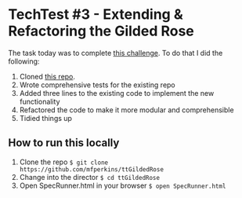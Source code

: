 # TechTest #3 - Extending & Refactoring the Gilded Rose

The task today was to complete [this challenge](https://github.com/makersacademy/course/blob/master/individual_challenges/gilded_rose.md). To do that I did the following:

1. Cloned [this repo](https://github.com/emilybache/GildedRose-Refactoring-Kata/tree/master/js).
2. Wrote comprehensive tests for the existing repo
3. Added three lines to the existing code to implement the new functionality
4. Refactored the code to make it more modular and comprehensible
5. Tidied things up

How to run this locally
---
1. Clone the repo `$ git clone https://github.com/mfperkins/ttGildedRose`
2. Change into the director `$ cd ttGildedRose`
3. Open SpecRunner.html in your browser `$ open SpecRunner.html`

